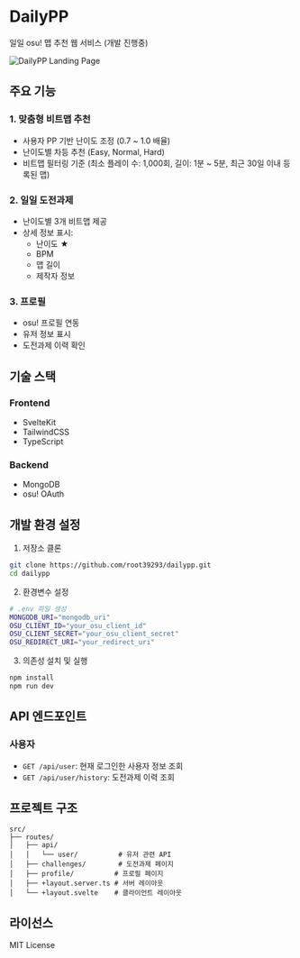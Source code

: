 # DailyPP

일일 osu! 맵 추천 웹 서비스 (개발 진행중)

![DailyPP Landing Page](https://github.com/root39293/dailypp/blob/main/assets/landing.png)

## 주요 기능

### 1. 맞춤형 비트맵 추천
- 사용자 PP 기반 난이도 조정 (0.7 ~ 1.0 배율)
- 난이도별 차등 추천 (Easy, Normal, Hard)
- 비트맵 필터링 기준 (최소 플레이 수: 1,000회, 길이: 1분 ~ 5분, 최근 30일 이내 등록된 맵)

### 2. 일일 도전과제
- 난이도별 3개 비트맵 제공
- 상세 정보 표시:
  - 난이도 ★
  - BPM
  - 맵 길이
  - 제작자 정보

### 3. 프로필
- osu! 프로필 연동
- 유저 정보 표시
- 도전과제 이력 확인

## 기술 스택

### Frontend
- SvelteKit
- TailwindCSS
- TypeScript

### Backend
- MongoDB
- osu! OAuth

## 개발 환경 설정

1. 저장소 클론
~~~bash
git clone https://github.com/root39293/dailypp.git
cd dailypp
~~~

2. 환경변수 설정
~~~bash
# .env 파일 생성 
MONGODB_URI="mongodb_uri"
OSU_CLIENT_ID="your_osu_client_id"
OSU_CLIENT_SECRET="your_osu_client_secret"
OSU_REDIRECT_URI="your_redirect_uri"
~~~

3. 의존성 설치 및 실행
~~~bash
npm install
npm run dev
~~~

## API 엔드포인트

### 사용자
- `GET /api/user`: 현재 로그인한 사용자 정보 조회
- `GET /api/user/history`: 도전과제 이력 조회

## 프로젝트 구조
~~~
src/
├── routes/
│   ├── api/
│   │   └── user/          # 유저 관련 API
│   ├── challenges/        # 도전과제 페이지
│   ├── profile/          # 프로필 페이지
│   ├── +layout.server.ts # 서버 레이아웃
│   └── +layout.svelte    # 클라이언트 레이아웃
~~~

## 라이선스

MIT License
